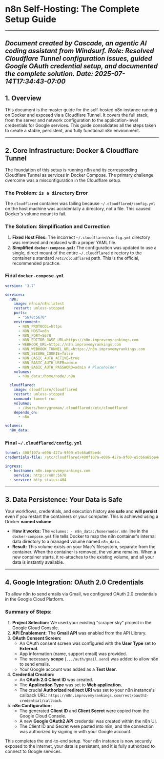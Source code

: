 # n8n Self-Hosting: The Complete Setup Guide

---
*Document created by Cascade, an agentic AI coding assistant from Windsurf.*
*Role: Resolved Cloudflare Tunnel configuration issues, guided Google OAuth credential setup, and documented the complete solution.*
*Date: 2025-07-14T17:34:43-07:00*
---

## 1. Overview

This document is the master guide for the self-hosted n8n instance running on Docker and exposed via a Cloudflare Tunnel. It covers the full stack, from the server and network configuration to the application-level credentials for Google services. This guide consolidates all the steps taken to create a stable, persistent, and fully functional n8n environment.

---

## 2. Core Infrastructure: Docker & Cloudflare Tunnel

The foundation of this setup is running n8n and its corresponding Cloudflare Tunnel as services in Docker Compose. The primary challenge overcome was a misconfiguration in the Cloudflare setup.

### The Problem: `is a directory` Error

The `cloudflared` container was failing because `~/.cloudflared/config.yml` on the host machine was accidentally a directory, not a file. This caused Docker's volume mount to fail.

### The Solution: Simplification and Correction

1.  **Fixed Host Files:** The incorrect `~/.cloudflared/config.yml` directory was removed and replaced with a proper YAML file.
2.  **Simplified `docker-compose.yml`:** The configuration was updated to use a single, direct mount of the entire `~/.cloudflared` directory to the container's standard `/etc/cloudflared` path. This is the official, recommended practice.

### Final `docker-compose.yml`

```yaml
version: '3.7'

services:
  n8n:
    image: n8nio/n8n:latest
    restart: unless-stopped
    ports:
      - "5678:5678"
    environment:
      - N8N_PROTOCOL=https
      - N8N_HOST=n8n
      - N8N_PORT=5678
      - N8N_EDITOR_BASE_URL=https://n8n.improvemyrankings.com
      - WEBHOOK_URL=https://n8n.improvemyrankings.com
      - N8N_WEBHOOK_TUNNEL_URL=https://n8n.improvemyrankings.com
      - N8N_SECURE_COOKIE=false
      - N8N_BASIC_AUTH_ACTIVE=true
      - N8N_BASIC_AUTH_USER=admin
      - N8N_BASIC_AUTH_PASSWORD=admin # Placeholder
    volumes:
      - n8n_data:/home/node/.n8n

  cloudflared:
    image: cloudflare/cloudflared
    restart: unless-stopped
    command: tunnel run
    volumes:
      - /Users/henrygroman/.cloudflared:/etc/cloudflared
    depends_on:
      - n8n

volumes:
  n8n_data:
```

### Final `~/.cloudflared/config.yml`

```yaml
tunnel: 400f107a-e096-427a-9f00-e5c66a65be4c
credentials-file: /etc/cloudflared/400f107a-e096-427a-9f00-e5c66a65be4c.json

ingress:
  - hostname: n8n.improvemyrankings.com
    service: http://n8n:5678
  - service: http_status:404
```

---

## 3. Data Persistence: Your Data is Safe

Your workflows, credentials, and execution history **are safe** and **will persist** even if you restart the containers or your computer. This is achieved using a Docker **named volume**.

*   **How it works:** The `volumes: - n8n_data:/home/node/.n8n` line in the `docker-compose.yml` file tells Docker to map the n8n container's internal data directory to a managed volume named `n8n_data`.
*   **Result:** This volume exists on your Mac's filesystem, separate from the container. When the container is removed, the volume remains. When a new container starts, it re-attaches to the existing volume, and all your data is instantly available.

---

## 4. Google Integration: OAuth 2.0 Credentials

To allow n8n to send emails via Gmail, we configured OAuth 2.0 credentials in the Google Cloud Platform.

### Summary of Steps:

1.  **Project Selection:** We used your existing "scraper sky" project in the Google Cloud Console.
2.  **API Enablement:** The **Gmail API** was enabled from the API Library.
3.  **OAuth Consent Screen:**
    *   An OAuth consent screen was configured with the **User Type** set to **External**.
    *   App information (name, support email) was provided.
    *   The necessary **scope** (`.../auth/gmail.send`) was added to allow n8n to send emails.
    *   Your Google account was added as a **Test User**.
4.  **Credential Creation:**
    *   An **OAuth 2.0 Client ID** was created.
    *   The **Application Type** was set to **Web application**.
    *   The crucial **Authorized redirect URI** was set to your n8n instance's callback URL: `https://n8n.improvemyrankings.com/rest/oauth2-credential/callback`.
5.  **n8n Configuration:**
    *   The generated **Client ID** and **Client Secret** were copied from the Google Cloud Console.
    *   A new **Google OAuth2 API** credential was created within the n8n UI.
    *   The Client ID and Secret were pasted into n8n, and the connection was authorized by signing in with your Google account.

This completes the end-to-end setup. Your n8n instance is now securely exposed to the internet, your data is persistent, and it is fully authorized to connect to Google services.
